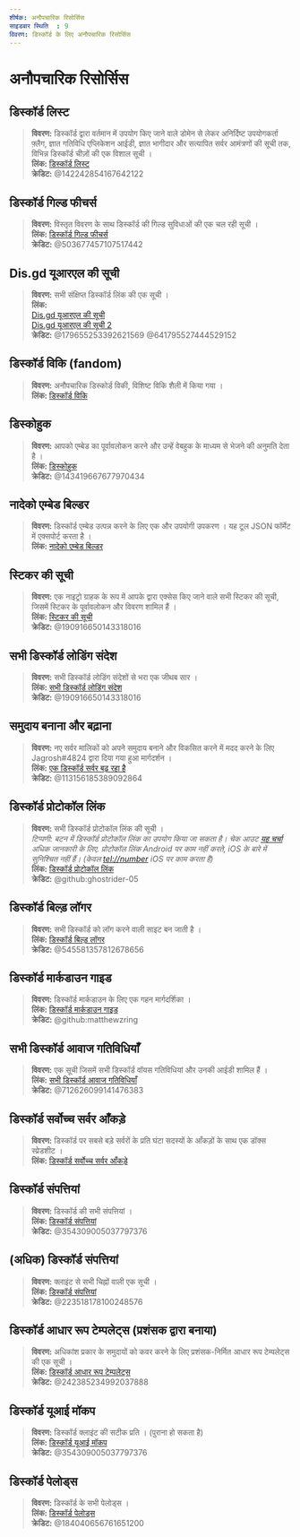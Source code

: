 ```yaml
---
शीर्षक: अनौपचारिक रिसोर्सिस
साइडबार स्थिति	: 9
विवरण: डिस्कॉर्ड के लिए अनौपचारिक रिसोर्सिस
---
```


# अनौपचारिक रिसोर्सिस

## **डिस्कॉर्ड लिस्ट**
> __विवरण:__ डिस्कॉर्ड द्वारा वर्तमान में उपयोग किए जाने वाले डोमेन से लेकर अनिर्दिष्ट उपयोगकर्ता फ़्लैग, ज्ञात गतिविधि एप्लिकेशन आईडी, ज्ञात भागीदार और सत्यापित सर्वर आमंत्रणों की सूची तक, विभिन्न डिस्कॉर्ड चीज़ों की एक विशाल सूची ।   <br/>
__लिंक:__ [डिस्कॉर्ड लिस्ट](https://github.com/Delitefully/DiscordLists)   <br/>
__क्रेडिट:__ @142242854167642122

## **डिस्कॉर्ड गिल्ड फीचर्स**
> __विवरण:__ विस्तृत विवरण के साथ डिस्कॉर्ड की गिल्ड सुविधाओं की एक चल रही सूची ।   <br/>
__लिंक:__ [डिस्कॉर्ड गिल्ड फीचर्स](https://gist.github.com/Techy/ecc60b12e94f8fc8185f09b82aa91dd2)  <br/>
__क्रेडिट:__ @503677457107517442

## **Dis.gd यूआरएल की सूची**
> __विवरण:__ सभी संक्षिप्त डिस्कॉर्ड लिंक की एक सूची ।   <br/>
__लिंक:__  <br/>
[Dis.gd यूआरएल की सूची](https://herogamers.dev/dis.gd/)   <br/>
[Dis.gd यूआरएल की सूची 2](https://thecutefoxxy.com/discord-shortलिंकs)  <br/>
__क्रेडिट:__ @179655253392621569 @641795527444529152

## **डिस्कॉर्ड विकि** (fandom)
> __विवरण:__ अनौपचारिक डिस्कोर्ड विकी, विशिष्ट विकि शैली में किया गया ।   <br/>
__लिंक:__ [डिस्कॉर्ड विकि](https://discord.fandom.com/wiki/Discord) 

## **डिस्कोहुक** 
> __विवरण:__ आपको एम्बेड का पूर्वावलोकन करने और उन्हें वेबहुक के माध्यम से भेजने की अनुमति देता है ।   <br/>
__लिंक:__ [डिस्कोहुक](https://discohook.org/)   <br/>
__क्रेडिट:__ @143419667677970434

## **नादेको एम्बेड बिल्डर**
> __विवरण:__ डिस्कॉर्ड एम्बेड उत्पन्न करने के लिए एक और उपयोगी उपकरण । यह टूल JSON फॉर्मेट में एक्सपोर्ट करता है ।   <br/>
__लिंक:__ [नादेको एम्बेड बिल्डर](https://embedbuilder.nadekobot.me/) 

## **स्टिकर की सूची**
> __विवरण:__ एक नाइट्रो ग्राहक के रूप में आपके द्वारा एक्सेस किए जाने वाले सभी स्टिकर की सूची, जिसमें स्टिकर के पूर्वावलोकन और विवरण शामिल हैं ।   <br/>
__लिंक:__ [स्टिकर की सूची](https://stickers.advaith.io/)   <br/>
__क्रेडिट:__ @190916650143318016

## **सभी डिस्कॉर्ड लोडिंग संदेश**
> __विवरण:__ सभी डिस्कॉर्ड लोडिंग संदेशों से भरा एक जीथब सार ।  <br/>
__लिंक:__ [सभी डिस्कॉर्ड लोडिंग संदेश](https://gist.github.com/advaith1/540543d6a2b7fd66abdb0eb02c002f88)  <br/>
__क्रेडिट:__ @190916650143318016

## **समुदाय बनाना और बढ़ाना**
> __विवरण:__ नए सर्वर मालिकों को अपने समुदाय बनाने और विकसित करने में मदद करने के लिए Jagrosh#4824 द्वारा दिया गया हुआ मार्गदर्शन ।   <br/>
__लिंक:__ [एक डिस्कॉर्ड सर्वर बढ़ रहा है](https://gist.github.com/jagrosh/342324d7084c9ebdac2fa3d0cd759d10)   <br/>
__क्रेडिट:__ @113156185389092864

## **डिस्कॉर्ड प्रोटोकॉल लिंक**
> __विवरण:__ सभी डिस्कॉर्ड प्रोटोकॉल लिंक की सूची ।   <br/>
*टिप्पणी: बटन में डिस्कॉर्ड प्रोटोकॉल लिंक का उपयोग किया जा सकता है। चेक आउट [यह चर्चा](https://github.com/discord/discord-api-docs/discussions/3347#discussioncomment-1405699) अधिक जानकारी के लिए. प्रोटोकॉल लिंक Android पर काम नहीं करते, iOS के बारे में सुनिश्चित नहीं हैं। (केवल <tel://number> iOS पर काम करता है)*   <br/>
__लिंक:__ [डिस्कॉर्ड प्रोटोकॉल लिंक](https://gist.github.com/ghostrider-05/8f1a0bfc27c7c4509b4ea4e8ce718af0)   <br/>
__क्रेडिट:__ @github:ghostrider-05

## **डिस्कॉर्ड बिल्ड़ लॉगर**
> __विवरण:__ सभी डिस्कॉर्ड को लॉग करने वाली साइट बन जाती है ।   <br/>
__लिंक:__ [डिस्कॉर्ड बिल्ड़ लॉगर](https://discord.sale/)  
__क्रेडिट:__ @545581357812678656

## **डिस्कॉर्ड मार्कडाउन गाइड**
> __विवरण:__ डिस्कॉर्ड मार्कडाउन के लिए एक गहन मार्गदर्शिका ।  <br/>
__लिंक:__ [डिस्कॉर्ड मार्कडाउन गाइड](https://gist.github.com/matthewzring/9f7bbfd102003963f9be7dbcf7d40e51)  <br/>
__क्रेडिट:__ @github:matthewzring

## **सभी डिस्कॉर्ड आवाज गतिविधियाँ**
> __विवरण:__ एक सूची जिसमें सभी डिस्कॉर्ड वॉयस गतिविधियां और उनकी आईडी शामिल हैं ।   <br/>
__लिंक:__ [सभी डिस्कॉर्ड आवाज गतिविधियाँ](https://gist.github.com/GeneralSadaf/42d91a2b6a93a7db7a39208f2d8b53ad)   <br/>
__क्रेडिट:__ @712626099141476383
 
## **डिस्कॉर्ड सर्वोच्च सर्वर आँकड़े**
> __विवरण:__ डिस्कॉर्ड पर सबसे बड़े सर्वरों के प्रति घंटा सदस्यों के आँकड़ों के साथ एक डॉक्स स्प्रेडशीट ।   <br/>
__लिंक:__ [डिस्कॉर्ड सर्वोच्च सर्वर आँकड़े](https://docs.google.com/spreadsheets/d/1gRQ44Goa8x_M714pSmPXLHW3BAK5LzWzRn1MVXPeVn4/edit#gid=0)

## **डिस्कॉर्ड संपत्तियां**
> __विवरण:__ डिस्कॉर्ड की सभी संपत्तियां ।   <br/>
__लिंक:__ [डिस्कॉर्ड संपत्तियां](https://www.figma.com/community/file/992144378612759941/Discord-Resources)   <br/>
__क्रेडिट:__ @354309005037797376

## **(अधिक) डिस्कॉर्ड संपत्तियां**
> __विवरण:__ क्लाइंट से सभी चिह्नों वाली एक सूची ।   <br/>
__लिंक:__ [डिस्कॉर्ड संपत्तियां](https://gitlab.com/derpystuff/discord-asset-datamining )   <br/>
__क्रेडिट:__ @223518178100248576

## **डिस्कॉर्ड आधार रूप टेम्पलेट्स** (प्रशंसक द्वारा बनाया)
> __विवरण:__ अधिकांश प्रकार के समुदायों को कवर करने के लिए प्रशंसक-निर्मित आधार रूप टेम्पलेट्स की एक सूची ।  <br/>
__लिंक:__ [डिस्कॉर्ड आधार रूप टेम्पलेट्स](https://gist.github.com/srnyx/12922980e75cf14508990bb36a6989a9)  <br/>
__क्रेडिट:__ @242385234992037888

## **डिस्कॉर्ड यूआई मॉकप**
> __विवरण:__ डिस्कॉर्ड क्लाइंट की सटीक प्रति । (पुराना हो सकता है)   <br/>
__लिंक:__ [डिस्कॉर्ड यूआई मॉकप](https://www.figma.com/community/file/994323951589690341/Discord-Desktop-UI)   <br/>
__क्रेडिट:__ @354309005037797376

## **डिस्कॉर्ड पेलोड्स**
> __विवरण:__ डिस्कॉर्ड के सभी पेलोड्स ।   <br/>
__लिंक:__ [डिस्कॉर्ड पेलोड्स](https://github.com/discord-payloads/discord-payloads)   <br/>
__क्रेडिट:__ @184040656761651200
